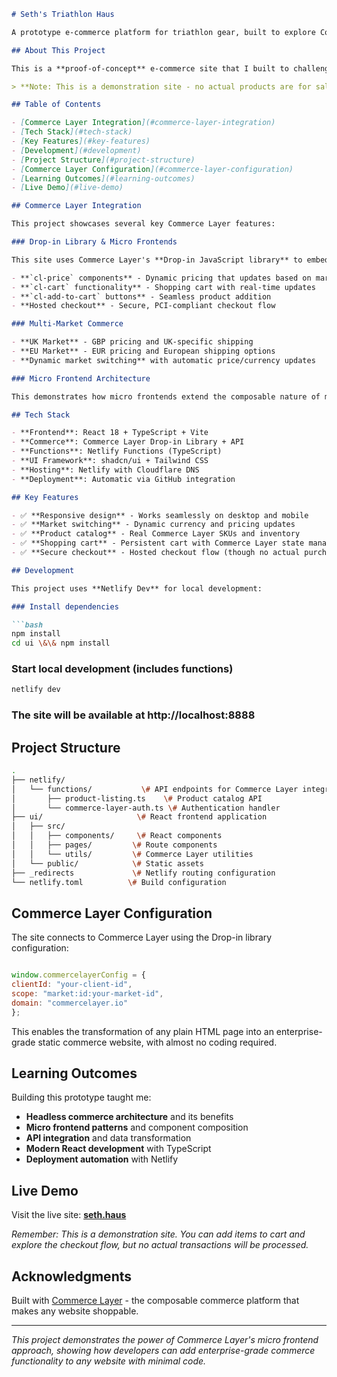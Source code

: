 ```markdown
# Seth's Triathlon Haus

A prototype e-commerce platform for triathlon gear, built to explore Commerce Layer's capabilities and micro frontend architecture.

## About This Project

This is a **proof-of-concept** e-commerce site that I built to challenge myself and demonstrate Commerce Layer's powerful headless commerce capabilities. While I'm not a professional developer, my role at Commerce Layer inspired me to create a real-world example of how our platform can transform any website into a fully functional online store.

> **Note: This is a demonstration site - no actual products are for sale!**

## Table of Contents

- [Commerce Layer Integration](#commerce-layer-integration)
- [Tech Stack](#tech-stack)
- [Key Features](#key-features)
- [Development](#development)
- [Project Structure](#project-structure)
- [Commerce Layer Configuration](#commerce-layer-configuration)
- [Learning Outcomes](#learning-outcomes)
- [Live Demo](#live-demo)

## Commerce Layer Integration

This project showcases several key Commerce Layer features:

### Drop-in Library & Micro Frontends

This site uses Commerce Layer's **Drop-in JavaScript library** to embed commerce functionality with minimal coding:

- **`cl-price` components** - Dynamic pricing that updates based on market selection
- **`cl-cart` functionality** - Shopping cart with real-time updates  
- **`cl-add-to-cart` buttons** - Seamless product addition
- **Hosted checkout** - Secure, PCI-compliant checkout flow

### Multi-Market Commerce

- **UK Market** - GBP pricing and UK-specific shipping
- **EU Market** - EUR pricing and European shipping options
- **Dynamic market switching** with automatic price/currency updates

### Micro Frontend Architecture

This demonstrates how micro frontends extend the composable nature of microservices to the user interface - each commerce component operates independently while integrating seamlessly with the React application.

## Tech Stack

- **Frontend**: React 18 + TypeScript + Vite
- **Commerce**: Commerce Layer Drop-in Library + API
- **Functions**: Netlify Functions (TypeScript)
- **UI Framework**: shadcn/ui + Tailwind CSS
- **Hosting**: Netlify with Cloudflare DNS
- **Deployment**: Automatic via GitHub integration

## Key Features

- ✅ **Responsive design** - Works seamlessly on desktop and mobile
- ✅ **Market switching** - Dynamic currency and pricing updates
- ✅ **Product catalog** - Real Commerce Layer SKUs and inventory
- ✅ **Shopping cart** - Persistent cart with Commerce Layer state management
- ✅ **Secure checkout** - Hosted checkout flow (though no actual purchases)

## Development

This project uses **Netlify Dev** for local development:

### Install dependencies

```bash
npm install
cd ui \&\& npm install
```

### Start local development (includes functions)

```bash
netlify dev
```

### The site will be available at http://localhost:8888

## Project Structure

```bash
.
├── netlify/
│   └── functions/           \# API endpoints for Commerce Layer integration
│       ├── product-listing.ts    \# Product catalog API
│       └── commerce-layer-auth.ts \# Authentication handler
├── ui/                     \# React frontend application
│   ├── src/
│   │   ├── components/     \# React components
│   │   ├── pages/         \# Route components
│   │   └── utils/         \# Commerce Layer utilities
│   └── public/            \# Static assets
├── _redirects             \# Netlify routing configuration
└── netlify.toml          \# Build configuration
```

## Commerce Layer Configuration

The site connects to Commerce Layer using the Drop-in library configuration:

```javascript

window.commercelayerConfig = {
clientId: "your-client-id",
scope: "market:id:your-market-id",
domain: "commercelayer.io"
};

```

This enables the transformation of any plain HTML page into an enterprise-grade static commerce website, with almost no coding required.

## Learning Outcomes

Building this prototype taught me:

- **Headless commerce architecture** and its benefits
- **Micro frontend patterns** and component composition  
- **API integration** and data transformation
- **Modern React development** with TypeScript
- **Deployment automation** with Netlify

## Live Demo

Visit the live site: **[seth.haus](https://seth.haus)**

*Remember: This is a demonstration site. You can add items to cart and explore the checkout flow, but no actual transactions will be processed.*

## Acknowledgments

Built with [Commerce Layer](https://commercelayer.io) - the composable commerce platform that makes any website shoppable.

---

*This project demonstrates the power of Commerce Layer's micro frontend approach, showing how developers can add enterprise-grade commerce functionality to any website with minimal code.*
```
